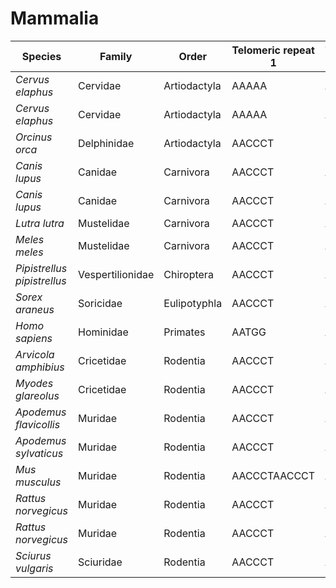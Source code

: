 # Mammalia

| Species | Family | Order | Telomeric repeat 1 | Telomeric repeat 2 | Data type |
| -- | --- | --- | --- | --- | --- |
| *Cervus elaphus* | Cervidae | Artiodactyla | AAAAA | AAAAAA | assembly |
| *Cervus elaphus* | Cervidae | Artiodactyla | AAAAA | AAAAAA | pacbio |
| *Orcinus orca* | Delphinidae | Artiodactyla | AACCCT |  | pacbio |
| *Canis lupus* | Canidae | Carnivora | AACCCT | AACCCTAACCCT | assembly |
| *Canis lupus* | Canidae | Carnivora | AACCCT | AACCCTAACCCT | pacbio |
| *Lutra lutra* | Mustelidae | Carnivora | AACCCT | AACCCTAACCCT | assembly |
| *Meles meles* | Mustelidae | Carnivora | AACCCT | AACCCTAACCCT | pacbio |
| *Pipistrellus pipistrellus* | Vespertilionidae | Chiroptera | AACCCT | AACCCTAACCCT | assembly |
| *Sorex araneus* | Soricidae | Eulipotyphla | AACCCT | AACCCTAACCCT | pacbio |
| *Homo sapiens* | Hominidae | Primates | AATGG | AACCCT | pacbio |
| *Arvicola amphibius* | Cricetidae | Rodentia | AACCCT | AACCCTAACCCT | assembly |
| *Myodes glareolus* | Cricetidae | Rodentia | AACCCT | AACCCTAACCCT | pacbio |
| *Apodemus flavicollis* | Muridae | Rodentia | AACCCT | AACCCTAACCCT | pacbio |
| *Apodemus sylvaticus* | Muridae | Rodentia | AACCCT | AACCCTAACCCT | pacbio |
| *Mus musculus* | Muridae | Rodentia | AACCCTAACCCT | AACCCT | pacbio |
| *Rattus norvegicus* | Muridae | Rodentia | AACCCT | AACCCTAACCCT | assembly |
| *Rattus norvegicus* | Muridae | Rodentia | AACCCT | AACCCTAACCCT | pacbio |
| *Sciurus vulgaris* | Sciuridae | Rodentia | AACCCT | AACCCTAACCCT | assembly |
